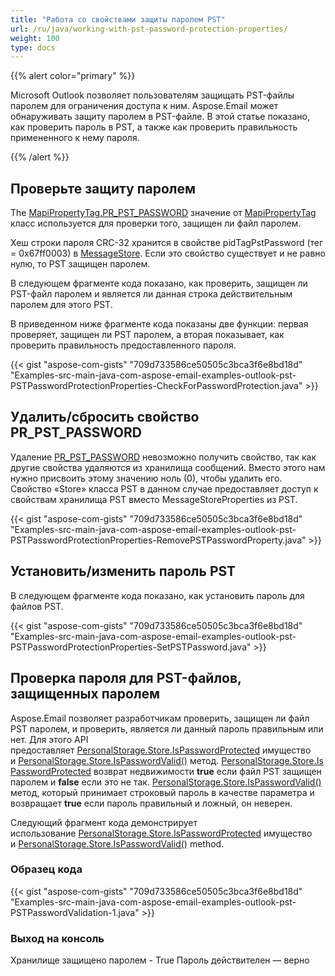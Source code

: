 ```yaml
---
title: "Работа со свойствами защиты паролем PST"
url: /ru/java/working-with-pst-password-protection-properties/
weight: 100
type: docs
---
```


{{% alert color="primary" %}}

Microsoft Outlook позволяет пользователям защищать PST-файлы паролем для ограничения доступа к ним. Aspose.Email может обнаруживать защиту паролем в PST-файле. В этой статье показано, как проверить пароль в PST, а также как проверить правильность примененного к нему пароля.

{{% /alert %}}

## **Проверьте защиту паролем**

The [MapiPropertyTag.PR_PST_PASSWORD](https://reference.aspose.com/email/java/com.aspose.email/mapipropertytag/#PR-PST-PASSWORD) значение от [MapiPropertyTag](https://reference.aspose.com/email/java/com.aspose.email/mapipropertytag/) класс используется для проверки того, защищен ли файл паролем.

Хеш строки пароля CRC-32 хранится в свойстве pidTagPstPassword (тег = 0x67ff0003) в [MessageStore](https://reference.aspose.com/email/java/com.aspose.email/messagestore/). Если это свойство существует и не равно нулю, то PST защищен паролем.

В следующем фрагменте кода показано, как проверить, защищен ли PST-файл паролем и является ли данная строка действительным паролем для этого PST.

В приведенном ниже фрагменте кода показаны две функции: первая проверяет, защищен ли PST паролем, а вторая показывает, как проверить правильность предоставленного пароля.

{{< gist "aspose-com-gists" "709d733586ce50505c3bca3f6e8bd18d" "Examples-src-main-java-com-aspose-email-examples-outlook-pst-PSTPasswordProtectionProperties-CheckForPasswordProtection.java" >}}

## **Удалить/сбросить свойство PR_PST_PASSWORD**

Удаление [PR_PST_PASSWORD](https://reference.aspose.com/email/java/com.aspose.email/mapipropertytag/#PR-PST-PASSWORD) невозможно получить свойство, так как другие свойства удаляются из хранилища сообщений. Вместо этого нам нужно присвоить этому значению ноль (0), чтобы удалить его. Свойство «Store» класса PST в данном случае предоставляет доступ к свойствам хранилища PST вместо MessageStoreProperties из PST.

{{< gist "aspose-com-gists" "709d733586ce50505c3bca3f6e8bd18d" "Examples-src-main-java-com-aspose-email-examples-outlook-pst-PSTPasswordProtectionProperties-RemovePSTPasswordProperty.java" >}}

## **Установить/изменить пароль PST**

В следующем фрагменте кода показано, как установить пароль для файлов PST.

{{< gist "aspose-com-gists" "709d733586ce50505c3bca3f6e8bd18d" "Examples-src-main-java-com-aspose-email-examples-outlook-pst-PSTPasswordProtectionProperties-SetPSTPassword.java" >}}

## **Проверка пароля для PST-файлов, защищенных паролем**

Aspose.Email позволяет разработчикам проверить, защищен ли файл PST паролем, и проверить, является ли данный пароль правильным или нет. Для этого API предоставляет [PersonalStorage.Store.IsPasswordProtected](https://reference.aspose.com/email/java/com.aspose.email/messagestore/#isPasswordProtected--) имущество и [PersonalStorage.Store.IsPasswordValid()](https://reference.aspose.com/email/java/com.aspose.email/messagestore/#isPasswordValid-java.lang.String-) метод. [PersonalStorage.Store.IsPasswordProtected](https://reference.aspose.com/email/java/com.aspose.email/messagestore/#isPasswordProtected--) возврат недвижимости **true** если файл PST защищен паролем и **false** если это не так. [PersonalStorage.Store.IsPasswordValid()](https://reference.aspose.com/email/java/com.aspose.email/messagestore/#isPasswordValid-java.lang.String-) метод, который принимает строковый пароль в качестве параметра и возвращает **true** если пароль правильный и ложный, он неверен.

Следующий фрагмент кода демонстрирует использование [PersonalStorage.Store.IsPasswordProtected](https://reference.aspose.com/email/java/com.aspose.email/messagestore/#isPasswordProtected--) имущество и [PersonalStorage.Store.IsPasswordValid()](https://reference.aspose.com/email/java/com.aspose.email/messagestore/#isPasswordValid-java.lang.String-) method.

### **Образец кода**

{{< gist "aspose-com-gists" "709d733586ce50505c3bca3f6e8bd18d" "Examples-src-main-java-com-aspose-email-examples-outlook-pst-PSTPasswordValidation-1.java" >}}

### **Выход на консоль**

Хранилище защищено паролем - True
Пароль действителен — верно
